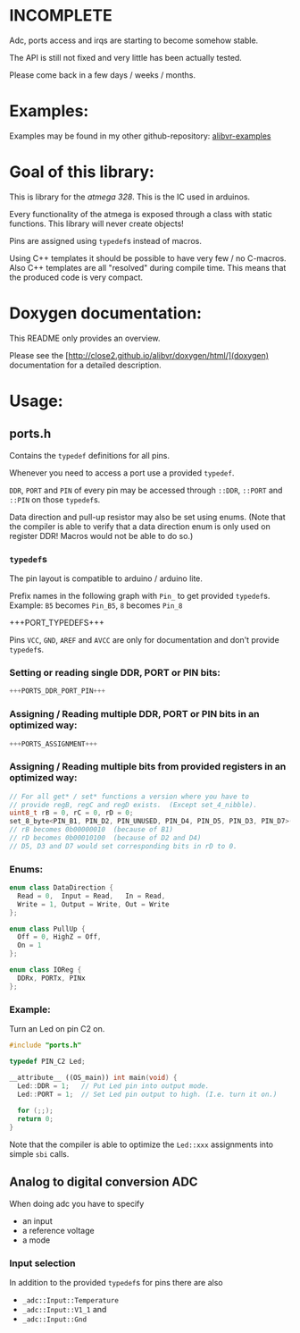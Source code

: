 INCOMPLETE
==========

Adc, ports access and irqs are starting to become somehow stable.

The API is still not fixed and very little has been actually tested.

Please come back in a few days / weeks / months.


Examples:
=========

Examples may be found in my other github-repository:
[alibvr-examples](https://www.github.com/close2/alibvr-examples)


Goal of this library:
=====================

This is library for the *atmega 328*.  This is the IC used in arduinos.

Every functionality of the atmega is exposed through a class with static
functions.  This library will never create objects!

Pins are assigned using `typedef`s instead of macros.

Using C++ templates it should be possible to have very few / no C-macros.
Also C++ templates are all "resolved" during compile time.  This means that
the produced code is very compact.


Doxygen documentation:
======================

This README only provides an overview.

Please see the [http://close2.github.io/alibvr/doxygen/html/](doxygen)
documentation for a detailed description.


Usage:
======

## ports.h

Contains the `typedef` definitions for all pins.

Whenever you need to access a port use a provided `typedef`.

`DDR`, `PORT` and `PIN` of every pin may be accessed through `::DDR`,
`::PORT` and `::PIN` on those `typedef`s.

Data direction and pull-up resistor may also be set using enums.  (Note that
the compiler is able to verify that a data direction enum is only used on
register DDR!  Macros would not be able to do so.)

### `typedef`s

The pin layout is compatible to arduino / arduino lite.

Prefix names in the following graph with `Pin_` to get
provided `typedef`s.  Example: `B5` becomes `Pin_B5`, `8` becomes `Pin_8`

+++PORT_TYPEDEFS+++

Pins `VCC`, `GND`, `AREF` and `AVCC` are only for documentation
and don't provide `typedef`s.

### Setting or reading single DDR, PORT or PIN bits:

```C++
+++PORTS_DDR_PORT_PIN+++
```

### Assigning / Reading multiple DDR, PORT or PIN bits in an optimized way:

```C++
+++PORTS_ASSIGNMENT+++
```

### Assigning / Reading multiple bits from provided registers in an optimized way:

```C++
// For all get* / set* functions a version where you have to
// provide regB, regC and regD exists.  (Except set_4_nibble).
uint8_t rB = 0, rC = 0, rD = 0;
set_8_byte<PIN_B1, PIN_D2, PIN_UNUSED, PIN_D4, PIN_D5, PIN_D3, PIN_D7>(rB, rC, rD, 0b11110000);
// rB becomes 0b00000010  (because of B1)
// rD becomes 0b00010100  (because of D2 and D4)
// D5, D3 and D7 would set corresponding bits in rD to 0.
```

### Enums:

```C++
enum class DataDirection {
  Read = 0,  Input = Read,   In = Read,
  Write = 1, Output = Write, Out = Write
};
```

```C++
enum class PullUp {
  Off = 0, HighZ = Off,
  On = 1
};
```

```C++
enum class IOReg {
  DDRx, PORTx, PINx
};
```

### Example:

Turn an Led on pin C2 on.

```C++
#include "ports.h"

typedef PIN_C2 Led;

__attribute__ ((OS_main)) int main(void) {
  Led::DDR = 1;   // Put Led pin into output mode.
  Led::PORT = 1;  // Set Led pin output to high. (I.e. turn it on.)
  
  for (;;);
  return 0;
}
```

Note that the compiler is able to optimize the `Led::xxx` assignments
into simple `sbi` calls.


## Analog to digital conversion  ADC

When doing adc you have to specify
* an input
* a reference voltage
* a mode


### Input selection

In addition to the provided `typedef`s for pins there are also
* `_adc::Input::Temperature`
* `_adc::Input::V1_1` and
* `_adc::Input::Gnd`
